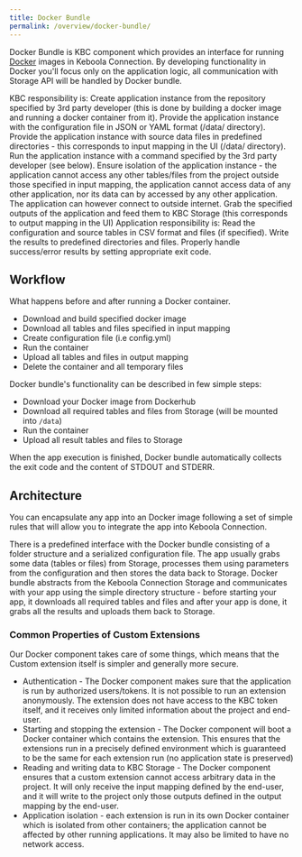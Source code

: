 ```yaml
---
title: Docker Bundle
permalink: /overview/docker-bundle/
---
```


Docker Bundle is KBC component which provides an interface for 
running [Docker](/extend/docker/tutorial) images in Keboola Connection. 
By developing functionality in Docker you'll focus only on the application logic, all communication 
with Storage API will be handled by Docker bundle.

KBC responsibility is:
Create application instance from the repository specified by 3rd party developer (this is done by building a docker image and running a docker container from it).
Provide the application instance with the configuration file in JSON or YAML format (/data/ directory).
Provide the application instance with source data files in predefined directories - this corresponds to input mapping in the UI (/data/ directory).  
Run the application instance with a command specified by the 3rd party developer (see below).
Ensure isolation of the application instance - the application cannot access any other tables/files from the project outside those specified in input mapping, the application cannot access data of any other application, nor its data can by accessed by any other application. The application can however connect to outside internet.
Grab the specified outputs of the application and feed them to KBC Storage (this corresponds to output mapping in the UI)
Application responsibility is:
Read the configuration and source tables in CSV format and files (if specified).
Write the results to predefined directories and files.
Properly handle success/error results by setting appropriate exit code.

## Workflow

What happens before and after running a Docker container.

  - Download and build specified docker image
  - Download all tables and files specified in input mapping
  - Create configuration file (i.e config.yml)
  - Run the container
  - Upload all tables and files in output mapping
  - Delete the container and all temporary files


Docker bundle's functionality can be described in few simple steps:

 - Download your Docker image from Dockerhub
 - Download all required tables and files from Storage (will be mounted into `/data`)
 - Run the container
 - Upload all result tables and files to Storage

When the app execution is finished, Docker bundle automatically collects the exit code and the content of STDOUT and STDERR.

## Architecture

You can encapsulate any app into an Docker image following a set of simple rules that will allow you to integrate the app into Keboola Connection.

There is a predefined interface with the Docker bundle consisting of a folder structure and a serialized configuration file. The app usually grabs some data (tables or files) from Storage, processes them using parameters from the configuration and then stores the data back to Storage. Docker bundle abstracts from the Keboola Connection Storage and communicates with your app using the simple directory structure - before starting your app, it downloads all required tables and files and after your app is done, it grabs all the results and uploads them back to Storage.



### Common Properties of Custom Extensions 

Our Docker component takes care of some things, which means that the Custom extension itself is simpler and 
generally more secure.

- Authentication - The Docker component makes sure that the application is run by authorized users/tokens. 
It is not possible to run an extension anonymously. The extension does not have access to the KBC token 
itself, and it receives only limited information about the project and end-user.
- Starting and stopping the extension - The Docker component will boot a Docker container which contains the 
extension. This ensures that the extensions run in a precisely defined environment which is guaranteed to 
be the same for each extension run (no application state is preserved)
- Reading and writing data to KBC Storage - The Docker component ensures that a custom extension 
cannot access arbitrary data in the project. It will only receive the input mapping defined by the end-user, 
and it will write to the project only those outputs defined in the output mapping by the end-user. 
- Application isolation - each extension is run in its own Docker container which is isolated from other 
containers; the application cannot be affected by other running applications. It may also be limited 
to have no network access.
